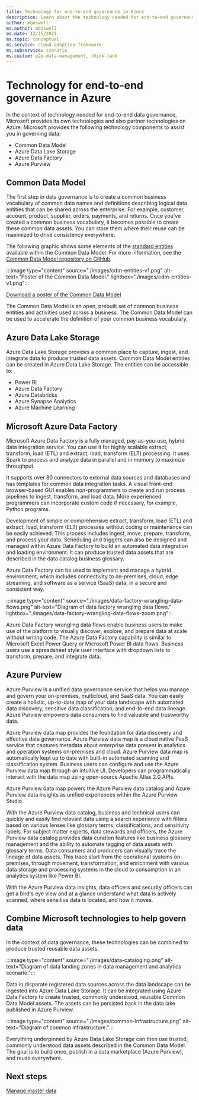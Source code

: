 ```yaml
---
title: Technology for end-to-end governance in Azure
description: Learn about the technology needed for end-to-end governance in Azure.
author: mboswell
ms.author: mboswell
ms.date: 12/15/2021
ms.topic: conceptual
ms.service: cloud-adoption-framework
ms.subservice: scenario
ms.custom: e2e-data-management, think-tank
---
```


# Technology for end-to-end governance in Azure

In the context of technology needed for end-to-end data governance, Microsoft provides its own technologies and also partner technologies on Azure. Microsoft provides the following technology components to assist you in governing data:

- Common Data Model
- Azure Data Lake Storage
- Azure Data Factory
- Azure Purview

## Common Data Model

The first step in data governance is to create a common business vocabulary of common data names and definitions describing logical data entities that can be shared across the enterprise. For example, customer, account, product, supplier, orders, payments, and returns. Once you've created a common business vocabulary, it becomes possible to create these common data assets. You can store them where their reuse can be maximized to drive consistency everywhere.

The following graphic shows some elements of the [standard entities](https://github.com/microsoft/CDM/tree/master/schemaDocuments/core/applicationCommon) available within the Common Data Model. For more information, see the [Common Data Model repository on GitHub](https://aka.ms/cdmrepo).

:::image type="content" source="./images/cdm-entities-v1.png" alt-text="Poster of the Common Data Model." lightbox="./images/cdm-entities-v1.png":::

[Download a poster of the Common Data Model](https://aka.ms/cdmposter)

The Common Data Model is an open, prebuilt set of common business entities and activities used across a business. The Common Data Model can be used to accelerate the definition of your common business vocabulary.

## Azure Data Lake Storage

Azure Data Lake Storage provides a common place to capture, ingest, and integrate data to produce trusted data assets. Common Data Model entities can be created in Azure Data Lake Storage. The entities can be accessible to:

- Power BI
- Azure Data Factory
- Azure Databricks
- Azure Synapse Analytics
- Azure Machine Learning

## Microsoft Azure Data Factory

Microsoft Azure Data Factory is a fully managed, pay-as-you-use, hybrid data integration service. You can use it for highly scalable extract, transform, load (ETL) and extract, load, transform (ELT) processing. It uses Spark to process and analyze data in parallel and in memory to maximize throughput.

It supports over 80 connectors to external data sources and databases and has templates for common data integration tasks. A visual front-end browser-based GUI enables non-programmers to create and run process pipelines to ingest, transform, and load data. More experienced programmers can incorporate custom code if necessary, for example, Python programs.

Development of simple or comprehensive extract, transform, load (ETL) and extract, load, transform (ELT) processes without coding or maintenance can be easily achieved. This process includes ingest, move, prepare, transform, and process your data. Scheduling and triggers can also be designed and managed within Azure Data Factory to build an automated data integration and loading environment. It can produce trusted data assets that are described in the data catalog business glossary.

Azure Data Factory can be used to implement and manage a hybrid environment, which includes connectivity to on-premises, cloud, edge streaming, and software as a service (SaaS) data, in a secure and consistent way.

:::image type="content" source="./images/data-factory-wrangling-data-flows.png" alt-text="Diagram of data factory wrangling data flows." lightbox="./images/data-factory-wrangling-data-flows-zoom.png":::

Azure Data Factory wrangling data flows enable business users to make use of the platform to visually discover, explore, and prepare data at scale without writing code. The Azure Data Factory capability is similar to Microsoft Excel Power Query or Microsoft Power BI data flows. Business users use a spreadsheet style user interface with dropdown lists to transform, prepare, and integrate data.

## Azure Purview

Azure Purview is a unified data governance service that helps you manage and govern your on-premises, multicloud, and SaaS data. You can easily create a holistic, up-to-date map of your data landscape with automated data discovery, sensitive data classification, and end-to-end data lineage. Azure Purview empowers data consumers to find valuable and trustworthy data.

Azure Purview data map provides the foundation for data discovery and effective data governance. Azure Purview data map is a cloud native PaaS service that captures metadata about enterprise data present in analytics and operation systems on-premises and cloud. Azure Purview data map is automatically kept up to date with built-in automated scanning and classification system. Business users can configure and use the Azure Purview data map through an intuitive UI. Developers can programmatically interact with the data map using open-source Apache Atlas 2.0 APIs.

Azure Purview data map powers the Azure Purview data catalog and Azure Purview data insights as unified experiences within the Azure Purview Studio.

With the Azure Purview data catalog, business and technical users can quickly and easily find relevant data using a search experience with filters based on various lenses like glossary terms, classifications, and sensitivity labels. For subject matter experts, data stewards and officers, the Azure Purview data catalog provides data curation features like business glossary management and the ability to automate tagging of data assets with glossary terms. Data consumers and producers can visually trace the lineage of data assets. This trace start from the operational systems on-premises, through movement, transformation, and enrichment with various data storage and processing systems in the cloud to consumption in an analytics system like Power BI.

With the Azure Purview data insights, data officers and security officers can get a bird's eye view and at a glance understand what data is actively scanned, where sensitive data is located, and how it moves.

## Combine Microsoft technologies to help govern data

In the context of data governance, these technologies can be combined to produce trusted reusable data assets.

:::image type="content" source="./images/data-cataloging.png" alt-text="Diagram of data landing zones in data management and analytics scenario.":::

Data in disparate registered data sources across the data landscape can be ingested into Azure Data Lake Storage. It can be integrated using Azure Data Factory to create trusted, commonly understood, reusable Common Data Model assets. The assets can be persisted back in the data lake published in Azure Purview.

:::image type="content" source="./images/common-infrastructure.png" alt-text="Diagram of common infrastructure.":::

Everything underpinned by Azure Data Lake Storage can then use trusted, commonly understood data assets described in the Common Data Model. The goal is to build once, publish in a data marketplace (Azure Purview), and reuse everywhere.

## Next steps

[Manage master data](./govern-master-data.md)
